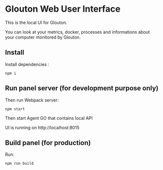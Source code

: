 # Glouton Web User Interface

This is the local UI for Glouton.

You can look at your metrics, docker, processes and informations about your computer monitored by Glouton.

## Install

Install dependencies : 

```
npm i
```

## Run panel server (for development purpose only)

Then run Webpack server:
```
npm start
```

Then start Agent GO that contains local API

UI is running on http://localhost:8015

## Build panel (for production)

Run:
```
npm run build

```

